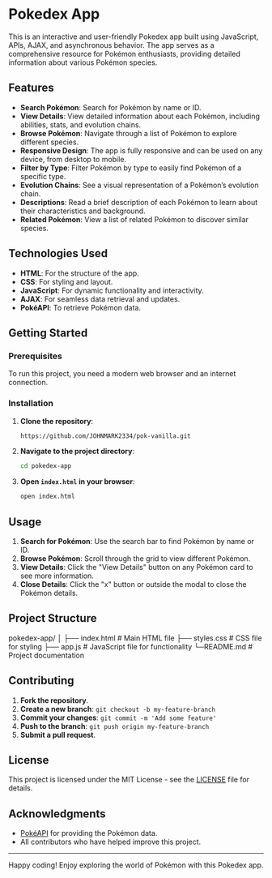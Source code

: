 # Pokedex App

This is an interactive and user-friendly Pokedex app built using JavaScript, APIs, AJAX, and asynchronous behavior. The app serves as a comprehensive resource for Pokémon enthusiasts, providing detailed information about various Pokémon species.

## Features

- **Search Pokémon**: Search for Pokémon by name or ID.
- **View Details**: View detailed information about each Pokémon, including abilities, stats, and evolution chains.
- **Browse Pokémon**: Navigate through a list of Pokémon to explore different species.
- **Responsive Design**: The app is fully responsive and can be used on any device, from desktop to mobile.
- **Filter by Type**: Filter Pokémon by type to easily find Pokémon of a specific type.
- **Evolution Chains**: See a visual representation of a Pokémon’s evolution chain.
- **Descriptions**: Read a brief description of each Pokémon to learn about their characteristics and background.
- **Related Pokémon**: View a list of related Pokémon to discover similar species.

## Technologies Used

- **HTML**: For the structure of the app.
- **CSS**: For styling and layout.
- **JavaScript**: For dynamic functionality and interactivity.
- **AJAX**: For seamless data retrieval and updates.
- **PokéAPI**: To retrieve Pokémon data.

## Getting Started

### Prerequisites

To run this project, you need a modern web browser and an internet connection.

### Installation

1. **Clone the repository**:

    ```sh
    https://github.com/JOHNMARK2334/pok-vanilla.git
    ```

2. **Navigate to the project directory**:

    ```sh
    cd pokedex-app
    ```

3. **Open `index.html` in your browser**:

    ```sh
    open index.html
    ```

## Usage

1. **Search for Pokémon**: Use the search bar to find Pokémon by name or ID.
2. **Browse Pokémon**: Scroll through the grid to view different Pokémon.
3. **View Details**: Click the "View Details" button on any Pokémon card to see more information.
4. **Close Details**: Click the "x" button or outside the modal to close the Pokémon details.

## Project Structure

pokedex-app/
│
├── index.html # Main HTML file
├── styles.css # CSS file for styling
├── app.js # JavaScript file for functionality
└─README.md # Project documentation



## Contributing

1. **Fork the repository**.
2. **Create a new branch**: `git checkout -b my-feature-branch`
3. **Commit your changes**: `git commit -m 'Add some feature'`
4. **Push to the branch**: `git push origin my-feature-branch`
5. **Submit a pull request**.

## License

This project is licensed under the MIT License - see the [LICENSE](LICENSE) file for details.

## Acknowledgments

- [PokéAPI](https://pokeapi.co/) for providing the Pokémon data.
- All contributors who have helped improve this project.

---

Happy coding! Enjoy exploring the world of Pokémon with this Pokedex app.
